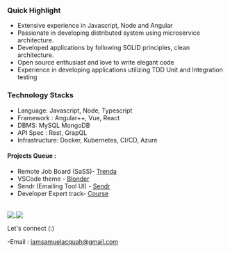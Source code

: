 
### Quick Highlight 
* Extensive experience in Javascript, Node and Angular
* Passionate in developing distributed system using microservice architecture.
* Developed applications by following SOLID principles, clean architecture.
* Open source enthusiast and love to write elegant code
* Experience in developing applications utilizing TDD  Unit and Integration testing


### Technology Stacks
- Language: Javascript, Node, Typescript
- Framework :  Angular++, Vue, React
- DBMS: MySQL MongoDB
- API Spec : Rest, GrapQL
- Infrastructure: Docker, Kubernetes, CI/CD, Azure

 #### Projects Queue :
- Remote Job Board (SaSS)- [Trenda] 
- VSCode theme - [Blonder]
- Sendr (Emailing Tool UI) - [Sendr]
- Developer Expert track- [Course]
 <br />

<a href="https://github.com/acquahsamuel">
  <img align="center" src="https://github-readme-stats.vercel.app/api?username=acquahsamuel&theme=nord&show_icons=true&count_private=true&hide=contribs&line_height=40" />
</a>

<a href="https://github.com/acquahsamuel">
  <img align="center" src="https://github-readme-stats.vercel.app/api/top-langs/?username=acquahsamuel&theme=nord&langs_count=4&hide=ejs" />
</a>

[Trenda]: https://trender-frontend.vercel.app
[website]: https://ng-news-qa1q6vlm8-acquahsamuel.vercel.app/profile
[sendr]: https://sendr-eight.vercel.app/
[linkedin]: https://www.linkedin.com/in/acquahsamuel
[blonder]: https://marketplace.visualstudio.com/items?itemName=acquahsamuel.blonder&ssr=false#overview
[course]: https://acquahsamuel.github.io/course-website/


Let's connect (:)

-Email : iamsamuelacquah@gmail.com
<!-- -Linkedin: [Linkedin]: https://www.linkedin.com/in/acquahsamuel -->
